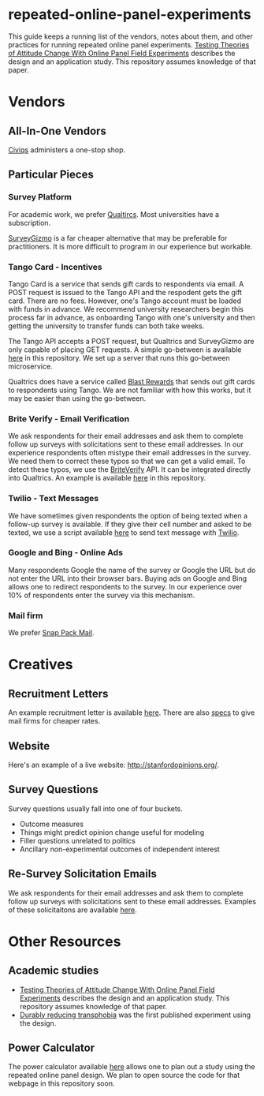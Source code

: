 # repeated-online-panel-experiments

This guide keeps a running list of the vendors, notes about them, and other practices for running repeated online panel experiments. <a href="http://papers.ssrn.com/sol3/papers.cfm?abstract_id=2742869" target="_blank">Testing Theories of Attitude Change With Online Panel Field Experiments</a> describes the design and an application study. This repository assumes knowledge of that paper.

# Vendors

## All-In-One Vendors

[Civiqs](https://www.civiqs.com/research) administers a one-stop shop.

## Particular Pieces

### Survey Platform

For academic work, we prefer [Qualtircs](https://www.qualtrics.com). Most universities have a subscription.

[SurveyGizmo](https://www.surveygizmo.com) is a far cheaper alternative that may be preferable for practitioners. It is more difficult to program in our experience but workable.

### Tango Card - Incentives

Tango Card is a service that sends gift cards to respondents via email. A POST request is issued to the Tango API and the respodent gets the gift card. There are no fees. However, one's Tango account must be loaded with funds in advance. We recommend university researchers begin this process far in advance, as onboarding Tango with one's university and then getting the university to transfer funds can both take weeks.

The Tango API accepts a POST request, but Qualtrics and SurveyGizmo are only capable of placing GET requests. A simple go-between is available [here](https://github.com/dbroockman/repeated-online-panel-experiments/tree/master/tango%20qualtrics%20integration) in this repository. We set up a server that runs this go-between microservice.

Qualtrics does have a service called [Blast Rewards](https://www.qualtrics.com/innovation-exchange/tango-card/) that sends out gift cards to respondents using Tango. We are not familiar with how this works, but it may be easier than using the go-between.

### Brite Verify - Email Verification

We ask respondents for their email addresses and ask them to complete follow up surveys with solicitations sent to these email addresses. In our experience respondents often mistype their email addresses in the survey. We need them to correct these typos so that we can get a valid email. To detect these typos, we use the [BriteVerify](http://briteverify.com) API. It can be integrated directly into Qualtrics. An example is available [here](https://github.com/dbroockman/repeated-online-panel-experiments/tree/master/briteverify) in this repository.

### Twilio - Text Messages

We have sometimes given respondents the option of being texted when a follow-up survey is available. If they give their cell number and asked to be texted, we use a script available [here](https://github.com/dbroockman/repeated-online-panel-experiments/blob/master/twilio/invite_to_post_with_sms.py) to send text message with [Twilio](https://www.twilio.com).

### Google and Bing - Online Ads

Many respondents Google the name of the survey or Google the URL but do not enter the URL into their browser bars. Buying ads on Google and Bing allows one to redirect respondents to the survey. In our experience over 10% of respondents enter the survey via this mechanism.

### Mail firm

We prefer [Snap Pack Mail](http://snappackmail.com).

# Creatives

## Recruitment Letters

An example recruitment letter is available [here](https://github.com/dbroockman/repeated-online-panel-experiments/tree/master/recruitment%20letters). There are also [specs](https://github.com/dbroockman/repeated-online-panel-experiments/blob/master/recruitment%20letters/specs.txt) to give mail firms for cheaper rates.

## Website

Here's an example of a live website: http://stanfordopinions.org/.

## Survey Questions

Survey questions usually fall into one of four buckets.

- Outcome measures
- Things might predict opinion change useful for modeling
- Filler questions unrelated to politics
- Ancillary non-experimental outcomes of independent interest

## Re-Survey Solicitation Emails

We ask respondents for their email addresses and ask them to complete follow up surveys with solicitations sent to these email addresses. Examples of these solicitaitons are available [here](https://github.com/dbroockman/repeated-online-panel-experiments/tree/master/qualtrics%20examples).

# Other Resources

## Academic studies

- [Testing Theories of Attitude Change With Online Panel Field Experiments](http://papers.ssrn.com/sol3/papers.cfm?abstract_id=2742869) describes the design and an application study. This repository assumes knowledge of that paper.
- [Durably reducing transphobia](http://stanford.edu/~dbroock/published%20paper%20PDFs/broockman_kalla_transphobia_canvassing_experiment.pdf) was the first published experiment using the design.

## Power Calculator

The power calculator available [here](http://experiments.berkeley.edu) allows one to plan out a study using the repeated online panel design. We plan to open source the code for that webpage in this repository soon.
